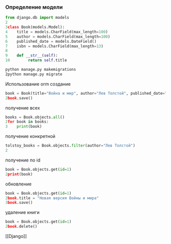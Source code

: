 
### Определение модели
```python
from django.db import models
2
3class Book(models.Model):
4    title = models.CharField(max_length=100)
5    author = models.CharField(max_length=100)
6    published_date = models.DateField()
7    isbn = models.CharField(max_length=13)
8
9    def __str__(self):
10        return self.title
```

```bash
python manage.py makemigrations
2python manage.py migrate
```

Использование orm
создание
```python
book = Book(title="Война и мир", author="Лев Толстой", published_date="1869-01-01", isbn="1234567890123")
2book.save()
```
получение всех
```python
books = Book.objects.all()
2for book in books:
3    print(book)
```
получение конкретной
```python
tolstoy_books = Book.objects.filter(author="Лев Толстой")
2
```
получение по id
```python
book = Book.objects.get(id=1)
2print(book)
```
обновление
```python
book = Book.objects.get(id=1)
2book.title = "Новая версия Войны и мира"
3book.save()
```
удаление книги
```python
book = Book.objects.get(id=1)
2book.delete()
```



[[Django]]